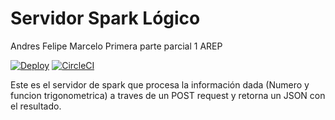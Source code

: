 # Servidor Spark Lógico 

Andres Felipe Marcelo
Primera parte parcial 1 AREP

[![Deploy](https://www.herokucdn.com/deploy/button.svg)](https://parcialarepcalc.herokuapp.com/)
[![CircleCI](https://circleci.com/gh/AndresMarcelo7/TrigonometricCalculatorServer.svg?style=svg)](https://circleci.com/gh/AndresMarcelo7/TrigonometricCalculatorServer)

Este es el servidor de spark que procesa la información dada (Numero y funcion trigonometrica) a traves de un POST request 
y retorna un JSON con el resultado.
